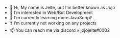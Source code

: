 - 👋 Hi, My name is Jelte, but I'm better known as Jojo
- 👀 I’m interested in Web/Bot Development
- 🌱 I’m currently learning more JavaScript!
- ❓ I’m currently not working on any projects
- 📫 You can reach me via discord » jojojelte#0002
